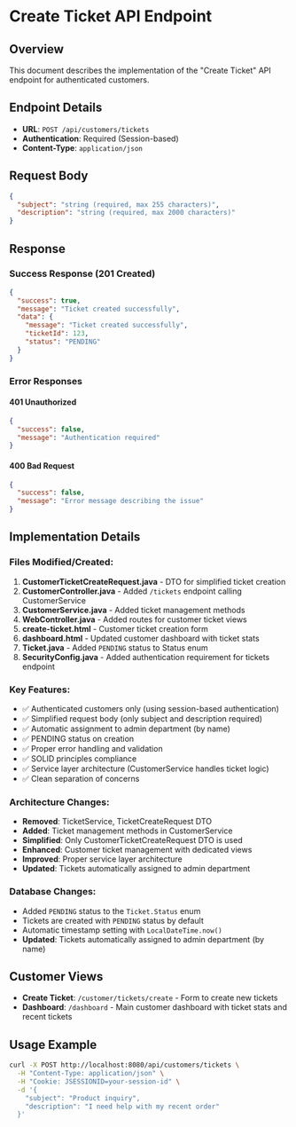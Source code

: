 # Create Ticket API Endpoint

## Overview
This document describes the implementation of the "Create Ticket" API endpoint for authenticated customers.

## Endpoint Details
- **URL**: `POST /api/customers/tickets`
- **Authentication**: Required (Session-based)
- **Content-Type**: `application/json`

## Request Body
```json
{
  "subject": "string (required, max 255 characters)",
  "description": "string (required, max 2000 characters)"
}
```

## Response
### Success Response (201 Created)
```json
{
  "success": true,
  "message": "Ticket created successfully",
  "data": {
    "message": "Ticket created successfully",
    "ticketId": 123,
    "status": "PENDING"
  }
}
```

### Error Responses
#### 401 Unauthorized
```json
{
  "success": false,
  "message": "Authentication required"
}
```

#### 400 Bad Request
```json
{
  "success": false,
  "message": "Error message describing the issue"
}
```

## Implementation Details

### Files Modified/Created:
1. **CustomerTicketCreateRequest.java** - DTO for simplified ticket creation
2. **CustomerController.java** - Added `/tickets` endpoint calling CustomerService
3. **CustomerService.java** - Added ticket management methods
4. **WebController.java** - Added routes for customer ticket views
5. **create-ticket.html** - Customer ticket creation form
6. **dashboard.html** - Updated customer dashboard with ticket stats
7. **Ticket.java** - Added `PENDING` status to Status enum
8. **SecurityConfig.java** - Added authentication requirement for tickets endpoint

### Key Features:
- ✅ Authenticated customers only (using session-based authentication)
- ✅ Simplified request body (only subject and description required)
- ✅ Automatic assignment to admin department (by name)
- ✅ PENDING status on creation
- ✅ Proper error handling and validation
- ✅ SOLID principles compliance
- ✅ Service layer architecture (CustomerService handles ticket logic)
- ✅ Clean separation of concerns

### Architecture Changes:
- **Removed**: TicketService, TicketCreateRequest DTO
- **Added**: Ticket management methods in CustomerService
- **Simplified**: Only CustomerTicketCreateRequest DTO is used
- **Enhanced**: Customer ticket management with dedicated views
- **Improved**: Proper service layer architecture
- **Updated**: Tickets automatically assigned to admin department

### Database Changes:
- Added `PENDING` status to the `Ticket.Status` enum
- Tickets are created with `PENDING` status by default
- Automatic timestamp setting with `LocalDateTime.now()`
- **Updated**: Tickets automatically assigned to admin department (by name)

## Customer Views
- **Create Ticket**: `/customer/tickets/create` - Form to create new tickets
- **Dashboard**: `/dashboard` - Main customer dashboard with ticket stats and recent tickets

## Usage Example
```bash
curl -X POST http://localhost:8080/api/customers/tickets \
  -H "Content-Type: application/json" \
  -H "Cookie: JSESSIONID=your-session-id" \
  -d '{
    "subject": "Product inquiry",
    "description": "I need help with my recent order"
  }'
```
